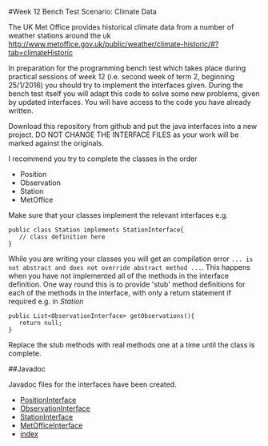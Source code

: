 #Week 12 Bench Test Scenario: Climate Data

The UK Met Office provides historical climate data from a number of weather stations around the uk <http://www.metoffice.gov.uk/public/weather/climate-historic/#?tab=climateHistoric>

In preparation for the programming bench test which takes place during practical sessions of week 12 (i.e. second week of term 2, beginning 25/1/2016) you should try to implement the interfaces given. During the bench test itself you will adapt this code to solve some new problems, given by updated interfaces. You will have access to the code you have already written.

Download this repository from github and put the java interfaces into a new project. DO NOT CHANGE THE INTERFACE FILES as your work will be marked against the originals.

I recommend you try to complete the classes in the order
* Position
* Observation
* Station
* MetOffice

Make sure that your classes implement the relevant interfaces e.g.

```
public class Station implements StationInterface{
   // class definition here
}
```

While you are writing your classes you will get an compilation error `... is not abstract and does not override abstract method ...`. This happens when you have not implemented all of the methods in the interface definition. One way round this is to provide 'stub' method definitions for each of the methods in the interface, with only a return statement if required e.g. in _Station_

```
public List<ObservationInterface> getObservations(){
   return null;
}
```

Replace the stub methods with real methods one at a time until the class is complete.

##Javadoc

Javadoc files for the interfaces have been created.

* [PositionInterface](doc/PositionInterface.html)
* [ObservationInterface](doc/ObservationInterface.html)
* [StationInterface](doc/StationInterface.html)
* [MetOfficeInterface](doc/MetOfficeInterface.html)
* [index](doc/index.html)